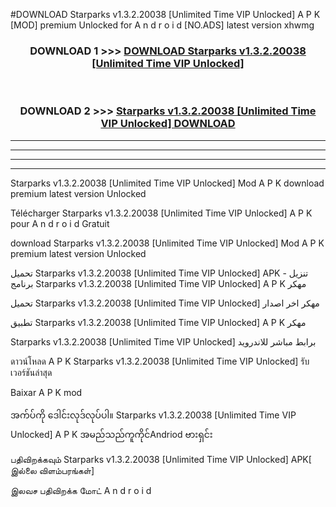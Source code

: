#DOWNLOAD Starparks v1.3.2.20038  [Unlimited Time VIP Unlocked] A P K [MOD] premium Unlocked for A n d r o i d [NO.ADS] latest version xhwmg



<div align="center">

<h3>DOWNLOAD 1 >>> <a href="https://teeasianyam.web.app?sq=Starparks v1.3.2.20038  [Unlimited Time VIP Unlocked]">DOWNLOAD Starparks v1.3.2.20038  [Unlimited Time VIP Unlocked] </a></h3><br>

<h3>DOWNLOAD 2 >>> <a href="https://teeasianyam.web.app?sq=Starparks v1.3.2.20038  [Unlimited Time VIP Unlocked] ">Starparks v1.3.2.20038  [Unlimited Time VIP Unlocked]  DOWNLOAD </a></h3>

</div>


----------------------------------------------------------

----------------------------------------------------------

----------------------------------------------------------

----------------------------------------------------------


Starparks v1.3.2.20038  [Unlimited Time VIP Unlocked]  Mod A P K download premium latest version Unlocked

Télécharger Starparks v1.3.2.20038  [Unlimited Time VIP Unlocked]  A P K pour A n d r o i d Gratuit

download Starparks v1.3.2.20038  [Unlimited Time VIP Unlocked]  Mod A P K premium latest version Unlocked

تحميل Starparks v1.3.2.20038  [Unlimited Time VIP Unlocked]  APK - تنزيل برنامج Starparks v1.3.2.20038  [Unlimited Time VIP Unlocked]  A P K مهكر

تحميل Starparks v1.3.2.20038  [Unlimited Time VIP Unlocked]  مهكر اخر اصدار

تطبيق Starparks v1.3.2.20038  [Unlimited Time VIP Unlocked]  A P K مهكر

Starparks v1.3.2.20038  [Unlimited Time VIP Unlocked]  برابط مباشر للاندرويد

ดาวน์โหลด A P K Starparks v1.3.2.20038  [Unlimited Time VIP Unlocked]  รับเวอร์ชันล่าสุด

Baixar A P K mod

အက်ပ်ကို ဒေါင်းလုဒ်လုပ်ပါ။ Starparks v1.3.2.20038  [Unlimited Time VIP Unlocked]  A P K အမည်သည်ကူကိုင်Andriod ဗားရှင်း

பதிவிறக்கவும் Starparks v1.3.2.20038  [Unlimited Time VIP Unlocked]  APK[ இல்லை விளம்பரங்கள்] 
 
இலவச பதிவிறக்க மோட் A n d r o i d



